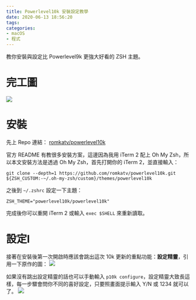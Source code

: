 ```yaml
---
title: Powerlevel10k 安裝設定教學
date: 2020-06-13 18:56:20
tags:
categories:
- macOS
- 程式
---
```

教你安裝與設定比 Powerlevel9k 更強大好看的 ZSH 主題。
<!--more-->
# 完工圖
![](https://imgur.com/Y3q6ui6.png)

# 安裝
先上 Repo 連結： [romkatv/powerlevel10k](https://github.com/romkatv/powerlevel10k)

官方 README 有教很多安裝方案，這邊因為我用 iTerm 2 配上 Oh My Zsh，所以本文安裝方法是透過 Oh My Zsh，首先打開你的 iTerm 2，並直接輸入：
```
git clone --depth=1 https://github.com/romkatv/powerlevel10k.git ${ZSH_CUSTOM:-~/.oh-my-zsh/custom}/themes/powerlevel10k
```

之後到 `~/.zshrc` 設定一下主題：
```
ZSH_THEME="powerlevel10k/powerlevel10k"
```

完成後你可以重開 iTerm 2 或輸入 `exec $SHELL` 來重新讀取。


# 設定l
接著在安裝後第一次開啟時應該會跳出這次 10k 更新的重點功能：**設定精靈**，引用一下原作的圖：
![](https://raw.githubusercontent.com/romkatv/powerlevel10k-media/master/configuration-wizard.gif)

如果沒有跳出設定精靈的話也可以手動輸入 `p10k configure`，設定精靈大致長這樣，每一步驟會問你不同的喜好設定，只要照畫面提示輸入 Y/N 或 1234 就可以了。
![](https://imgur.com/D5uwcop.gif)
